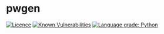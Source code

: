 # pwgen
[![Licence](https://img.shields.io/github/license/thecharge/pwgen?style=for-the-badge)](./LICENSE)
[![Known Vulnerabilities](https://snyk.io/test/github/thecharge/pwgen/main/badge.svg)](https://snyk.io/test/github/thecharge/pwgen)
[![Language grade: Python](https://img.shields.io/lgtm/grade/python/g/thecharge/pwgen.svg?logo=lgtm&logoWidth=18)](https://lgtm.com/projects/g/thecharge/pwgen/context:python)
